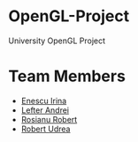 # OpenGL-Project
University OpenGL Project


# Team Members

 - [Enescu Irina](https://github.com/irinaenescu2002)
 - [Lefter Andrei](https://github.com/andlft)
 - [Rosianu Robert](https://github.com/RobertKeanu)
 - [Robert Udrea](https://github.com/rob3rtu)
